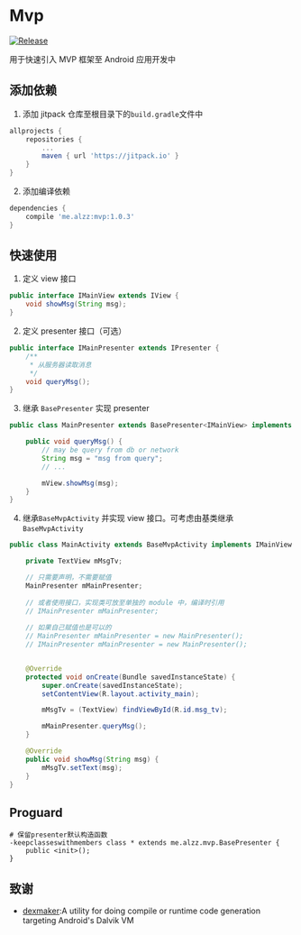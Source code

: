 # Mvp

[![Release](https://jitpack.io/v/me.alzz/mvp.svg)](https://jitpack.io/#me.alzz/mvp)

用于快速引入 MVP 框架至 Android 应用开发中  

## 添加依赖  
1. 添加 jitpack 仓库至根目录下的`build.gradle`文件中
```gradle
allprojects {
    repositories {
        ...
        maven { url 'https://jitpack.io' }
    }
}
```

2. 添加编译依赖
```gradle
dependencies {
    compile 'me.alzz:mvp:1.0.3'
}
```

## 快速使用
1. 定义 view 接口
```java
public interface IMainView extends IView {
    void showMsg(String msg);
}
```

2. 定义 presenter 接口（可选）
```java
public interface IMainPresenter extends IPresenter {
    /**
     * 从服务器读取消息
     */
    void queryMsg();
}
```

3. 继承 `BasePresenter` 实现 presenter
```java
public class MainPresenter extends BasePresenter<IMainView> implements IMainPresenter {

    public void queryMsg() {
        // may be query from db or network
        String msg = "msg from query";
        // ... 

        mView.showMsg(msg);
    }
}
```

4. 继承`BaseMvpActivity` 并实现 view 接口。可考虑由基类继承 `BaseMvpActivity`
```java
public class MainActivity extends BaseMvpActivity implements IMainView {

    private TextView mMsgTv;

    // 只需要声明，不需要赋值
    MainPresenter mMainPresenter;
    
    // 或者使用接口，实现类可放至单独的 module 中，编译时引用
    // IMainPresenter mMainPresenter;
    
    // 如果自己赋值也是可以的
    // MainPresenter mMainPresenter = new MainPresenter();
    // IMainPresenter mMainPresenter = new MainPresenter();


    @Override
    protected void onCreate(Bundle savedInstanceState) {
        super.onCreate(savedInstanceState);
        setContentView(R.layout.activity_main);

        mMsgTv = (TextView) findViewById(R.id.msg_tv);

        mMainPresenter.queryMsg();
    }

    @Override
    public void showMsg(String msg) {
        mMsgTv.setText(msg);
    }
}
```
## Proguard
```
# 保留presenter默认构造函数
-keepclasseswithmembers class * extends me.alzz.mvp.BasePresenter {
    public <init>();
}
```

## 致谢
- [dexmaker](https://github.com/linkedin/dexmaker):A utility for doing compile or runtime code generation targeting Android's Dalvik VM

